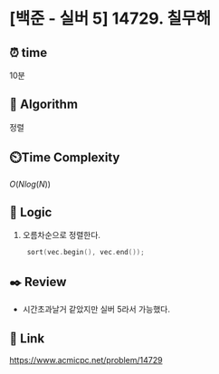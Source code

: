 # [백준 - 실버 5] 14729. 칠무해
 
## ⏰  **time**
10분

## :pushpin: **Algorithm**
정렬

## ⏲️**Time Complexity**
$O(Nlog(N))$

## :round_pushpin: **Logic**
1. 오름차순으로 정렬한다.
   ```cpp
	sort(vec.begin(), vec.end());
   ```

## :black_nib: **Review**
- 시간초과날거 같았지만 실버 5라서 가능했다.

## 📡 Link
https://www.acmicpc.net/problem/14729
